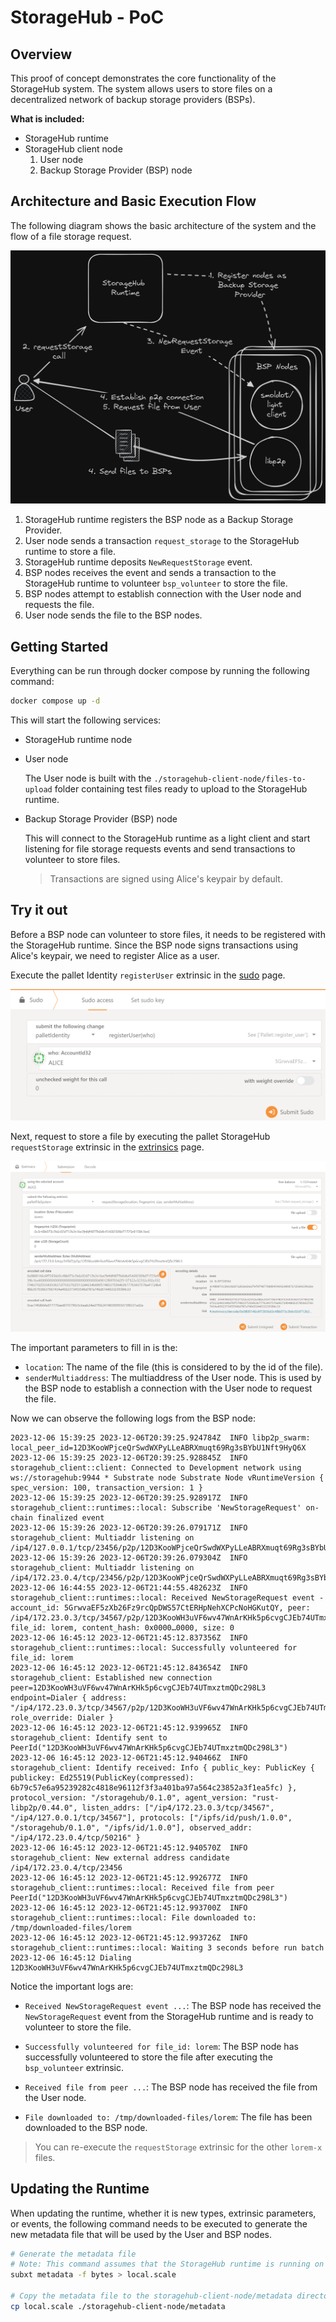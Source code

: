# StorageHub - PoC

## Overview

This proof of concept demonstrates the core functionality of the StorageHub system. The system allows users to store files on a decentralized network of backup storage providers (BSPs).

**What is included:**

- StorageHub runtime
- StorageHub client node
    1. User node
    2. Backup Storage Provider (BSP) node

## Architecture and Basic Execution Flow

The following diagram shows the basic architecture of the system and the flow of a file storage request.

![Alt text](./assets/architecture.png)

1. StorageHub runtime registers the BSP node as a Backup Storage Provider.
2. User node sends a transaction `request_storage` to the StorageHub runtime to store a file.
3. StorageHub runtime deposits `NewRequestStorage` event.
4. BSP nodes receives the event and sends a transaction to the StorageHub runtime to volunteer `bsp_volunteer` to store the file.
5. BSP nodes attempt to establish connection with the User node and requests the file.
6. User node sends the file to the BSP nodes.

## Getting Started

Everything can be run through docker compose by running the following command:

```bash
docker compose up -d
```

This will start the following services:

- StorageHub runtime node
- User node

    The User node is built with the `./storagehub-client-node/files-to-upload` folder containing test files ready to upload to the StorageHub runtime.

- Backup Storage Provider (BSP) node

    This will connect to the StorageHub runtime as a light client and start listening for file storage requests events and send transactions to volunteer to store files.

    > Transactions are signed using Alice's keypair by default.

## Try it out

Before a BSP node can volunteer to store files, it needs to be registered with the StorageHub runtime. Since the BSP node signs transactions using Alice's keypair, we need to register Alice as a user.

Execute the pallet Identity `registerUser` extrinsic in the [sudo](https://polkadot.js.org/apps/#/sudo) page.

![Alt text](./assets/sudo-register-user.png)

Next, request to store a file by executing the pallet StorageHub `requestStorage` extrinsic in the [extrinsics](https://polkadot.js.org/apps/#/extrinsics) page.

![Alt text](./assets/request-file.png)

The important parameters to fill in is the:

- `location`: The name of the file (this is considered to by the id of the file).
- `senderMultiaddress`: The multiaddress of the User node. This is used by the BSP node to establish a connection with the User node to request the file.

Now we can observe the following logs from the BSP node:

```log
2023-12-06 15:39:25 2023-12-06T20:39:25.924784Z  INFO libp2p_swarm: local_peer_id=12D3KooWPjceQrSwdWXPyLLeABRXmuqt69Rg3sBYbU1Nft9HyQ6X
2023-12-06 15:39:25 2023-12-06T20:39:25.928845Z  INFO storagehub_client::client: Connected to Development network using ws://storagehub:9944 * Substrate node Substrate Node vRuntimeVersion { spec_version: 100, transaction_version: 1 }
2023-12-06 15:39:25 2023-12-06T20:39:25.928917Z  INFO storagehub_client::runtimes::local: Subscribe 'NewStorageRequest' on-chain finalized event
2023-12-06 15:39:26 2023-12-06T20:39:26.079171Z  INFO storagehub_client: Multiaddr listening on /ip4/127.0.0.1/tcp/23456/p2p/12D3KooWPjceQrSwdWXPyLLeABRXmuqt69Rg3sBYbU1Nft9HyQ6X
2023-12-06 15:39:26 2023-12-06T20:39:26.079304Z  INFO storagehub_client: Multiaddr listening on /ip4/172.23.0.4/tcp/23456/p2p/12D3KooWPjceQrSwdWXPyLLeABRXmuqt69Rg3sBYbU1Nft9HyQ6X
2023-12-06 16:44:55 2023-12-06T21:44:55.482623Z  INFO storagehub_client::runtimes::local: Received NewStorageRequest event - account_id: 5GrwvaEF5zXb26Fz9rcQpDWS57CtERHpNehXCPcNoHGKutQY, peer: /ip4/172.23.0.3/tcp/34567/p2p/12D3KooWH3uVF6wv47WnArKHk5p6cvgCJEb74UTmxztmQDc298L3, file_id: lorem, content_hash: 0x0000…0000, size: 0
2023-12-06 16:45:12 2023-12-06T21:45:12.837356Z  INFO storagehub_client::runtimes::local: Successfully volunteered for file_id: lorem
2023-12-06 16:45:12 2023-12-06T21:45:12.843654Z  INFO storagehub_client: Established new connection peer=12D3KooWH3uVF6wv47WnArKHk5p6cvgCJEb74UTmxztmQDc298L3 endpoint=Dialer { address: "/ip4/172.23.0.3/tcp/34567/p2p/12D3KooWH3uVF6wv47WnArKHk5p6cvgCJEb74UTmxztmQDc298L3", role_override: Dialer }
2023-12-06 16:45:12 2023-12-06T21:45:12.939965Z  INFO storagehub_client: Identify sent to PeerId("12D3KooWH3uVF6wv47WnArKHk5p6cvgCJEb74UTmxztmQDc298L3")
2023-12-06 16:45:12 2023-12-06T21:45:12.940466Z  INFO storagehub_client: Identify received: Info { public_key: PublicKey { publickey: Ed25519(PublicKey(compressed): 6b79c57e6a95239282c4818e96112f3f3a401ba97a564c23852a3f1ea5fc) }, protocol_version: "/storagehub/0.1.0", agent_version: "rust-libp2p/0.44.0", listen_addrs: ["/ip4/172.23.0.3/tcp/34567", "/ip4/127.0.0.1/tcp/34567"], protocols: ["/ipfs/id/push/1.0.0", "/storagehub/0.1.0", "/ipfs/id/1.0.0"], observed_addr: "/ip4/172.23.0.4/tcp/50216" }
2023-12-06 16:45:12 2023-12-06T21:45:12.940570Z  INFO storagehub_client: New external address candidate /ip4/172.23.0.4/tcp/23456
2023-12-06 16:45:12 2023-12-06T21:45:12.992677Z  INFO storagehub_client::runtimes::local: Received file from peer PeerId("12D3KooWH3uVF6wv47WnArKHk5p6cvgCJEb74UTmxztmQDc298L3")
2023-12-06 16:45:12 2023-12-06T21:45:12.993700Z  INFO storagehub_client::runtimes::local: File downloaded to: /tmp/downloaded-files/lorem
2023-12-06 16:45:12 2023-12-06T21:45:12.993726Z  INFO storagehub_client::runtimes::local: Waiting 3 seconds before run batch
2023-12-06 16:45:12 Dialing 12D3KooWH3uVF6wv47WnArKHk5p6cvgCJEb74UTmxztmQDc298L3
```

Notice the important logs are:

- `Received NewStorageRequest event ...`: The BSP node has received the `NewStorageRequest` event from the StorageHub runtime and is ready to volunteer to store the file.

- `Successfully volunteered for file_id: lorem`: The BSP node has successfully volunteered to store the file after executing the `bsp_volunteer` extrinsic.

- `Received file from peer ...`: The BSP node has received the file from the User node.

- `File downloaded to: /tmp/downloaded-files/lorem`: The file has been downloaded to the BSP node.

> You can re-execute the `requestStorage` extrinsic for the other `lorem-x` files.

## Updating the Runtime

When updating the runtime, whether it is new types, extrinsic parameters, or events, the following command needs to be executed to generate the new metadata file that will be used by the User and BSP nodes.

```bash
# Generate the metadata file
# Note: This command assumes that the StorageHub runtime is running on port 9944 and connects to localhost by default.
subxt metadata -f bytes > local.scale

# Copy the metadata file to the storagehub-client-node/metadata directory
cp local.scale ./storagehub-client-node/metadata
```
